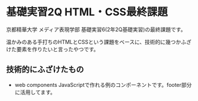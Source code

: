 # 基礎実習2Q HTML・CSS最終課題
京都精華大学 メディア表現学部 基礎実習6(2年2Q基礎実習)の最終課題です。

温かみのある手打ちのHTMLとCSSという課題をベースに、技術的に幾つかふざけた要素を作りたいと言ったやつです。


## 技術的にふざけたもの
- web components
  JavaScriptで作れる例のコンポーネントです。footer部分に活用してます。
